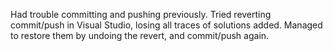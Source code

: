 Had trouble committing and pushing previously. Tried reverting commit/push in Visual Studio, losing all traces of solutions added. Managed to restore them by undoing the revert, and commit/push again.
